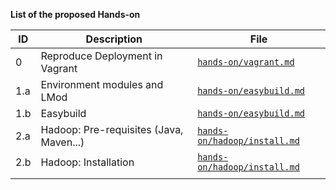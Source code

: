 
__List of the proposed Hands-on__

| ID  | Description                             | File                                                                                |
|-----|-----------------------------------------|-------------------------------------------------------------------------------------|
| 0   | Reproduce Deployment in Vagrant         | [`hands-on/vagrant.md`](/hands-on/vagrant.md)                                       |
| 1.a | Environment modules and LMod            | [`hands-on/easybuild.md`](/hands-on/easybuild/#part-1-environment-modules-and-lmod) |
| 1.b | Easybuild                               | [`hands-on/easybuild.md`](/hands-on/easybuild/#part-2-easybuild)                    |
| 2.a | Hadoop: Pre-requisites (Java, Maven...) | [`hands-on/hadoop/install.md`](/hands-on/hadoop/install/#pre-requisite)             |
| 2.b | Hadoop: Installation                    | [`hands-on/hadoop/install.md`](/hands-on/hadoop/install/#hadoop-installation)       |
|     |                                         |                                                                                     |
